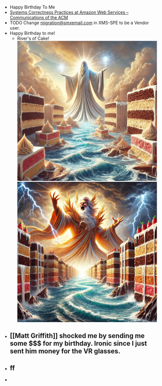 - Happy Birthday To Me
- [Systems Correctness Practices at Amazon Web Services &#8211; Communications of the ACM](https://cacm.acm.org/practice/systems-correctness-practices-at-amazon-web-services/)
- TODO Change [migration@smxemail.com](mailto:migration@smxemail.com) in XMS-SPE to be a Vendor user.
- Happy Birthday to me!
	- River's of Cake!
	  ![riversofcake1.jpg](../assets/riversofcake1_1748595780610_0.jpg)
	  ![riversofcake2.jpg](../assets/riversofcake2_1748595784860_0.jpg)
- [[Matt Griffith]] shocked me by sending me some $$$ for my birthday. Ironic since I just sent him money for the VR glasses.
	-
- ff
	-
-